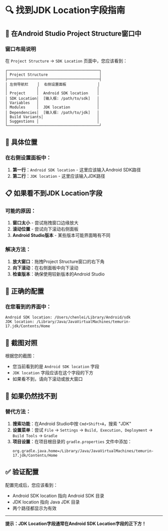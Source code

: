 # 🔍 找到JDK Location字段指南

## 📱 在Android Studio Project Structure窗口中

### 窗口布局说明
在 `Project Structure` → `SDK Location` 页面中，您应该看到：

```
┌─────────────────────────────────────────┐
│ Project Structure                       │
├─────────────────────────────────────────┤
│ 左侧导航栏    │  右侧设置面板              │
│             │                          │
│ Project     │  Android SDK location    │
│ SDK Location│  [输入框: /path/to/sdk]   │
│ Variables   │                          │
│ Modules     │  JDK location            │
│ Dependencies│  [输入框: /path/to/jdk]   │
│ Build Variants│                        │
│ Suggestions │                          │
└─────────────────────────────────────────┘
```

## 🎯 具体位置

### 在右侧设置面板中：
1. **第一行**：`Android SDK location` - 这里应该输入Android SDK路径
2. **第二行**：`JDK location` - 这里应该输入JDK路径

## 📋 如果看不到JDK Location字段

### 可能的原因：
1. **窗口太小** - 尝试拖拽窗口边缘放大
2. **滚动位置** - 尝试向下滚动右侧面板
3. **Android Studio版本** - 某些版本可能界面略有不同

### 解决方法：
1. **放大窗口**：拖拽Project Structure窗口的右下角
2. **向下滚动**：在右侧面板中向下滚动
3. **检查版本**：确保使用较新版本的Android Studio

## 🔧 正确的配置

### 在您看到的界面中：
```
Android SDK location: /Users/chenlei/Library/Android/sdk
JDK location: /Library/Java/JavaVirtualMachines/temurin-17.jdk/Contents/Home
```

## 📱 截图对照

根据您的截图：
- 您当前看到的是 `Android SDK location` 字段
- `JDK location` 字段应该在这个字段的下方
- 如果看不到，请向下滚动或放大窗口

## 🚨 如果仍然找不到

### 替代方法：
1. **搜索功能**：在Android Studio中按 `Cmd+Shift+A`，搜索 "JDK"
2. **设置菜单**：尝试 `File` → `Settings` → `Build, Execution, Deployment` → `Build Tools` → `Gradle`
3. **项目设置**：在项目根目录的 `gradle.properties` 文件中添加：
   ```properties
   org.gradle.java.home=/Library/Java/JavaVirtualMachines/temurin-17.jdk/Contents/Home
   ```

## ✅ 验证配置

配置完成后，您应该看到：
- Android SDK location 指向 Android SDK 目录
- JDK location 指向 Java JDK 目录
- 两个路径都显示为有效

---

**提示：JDK Location字段通常在Android SDK Location字段的正下方！**





